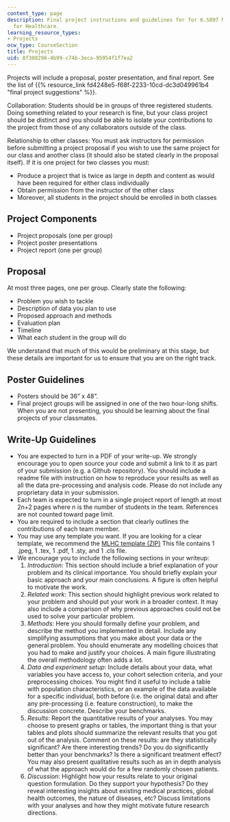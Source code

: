 ```yaml
---
content_type: page
description: Final project instructions and guidelines for for 6.S897 Machine Learning
  for Healthcare.
learning_resource_types:
- Projects
ocw_type: CourseSection
title: Projects
uid: 8f308296-4b99-c74b-3eca-95954f1f7ea2
---
```


Projects will include a proposal, poster presentation, and final report. See the list of {{% resource_link fd4248e5-f68f-2233-10cd-dc3d049961b4 "final project suggestions" %}}.

Collaboration: Students should be in groups of three registered students. Doing something related to your research is fine, but your class project should be distinct and you should be able to isolate your contributions to the project from those of any collaborators outside of the class.

Relationship to other classes: You must ask instructors for permission before submitting a project proposal if you wish to use the same project for our class and another class (it should also be stated clearly in the proposal itself). If it is one project for two classes you must:

*   Produce a project that is twice as large in depth and content as would have been required for either class individually
*   Obtain permission from the instructor of the other class
*   Moreover, all students in the project should be enrolled in both classes

Project Components
------------------

*   Project proposals (one per group)
*   Project poster presentations
*   Project report (one per group)

Proposal
--------

At most three pages, one per group. Clearly state the following:

*   Problem you wish to tackle
*   Description of data you plan to use
*   Proposed approach and methods
*   Evaluation plan
*   Timeline
*   What each student in the group will do

We understand that much of this would be preliminary at this stage, but these details are important for us to ensure that you are on the right track.

Poster Guidelines
-----------------

*   Posters should be 36” x 48”. 
*   Final project groups will be assigned in one of the two hour-long shifts. When you are not presenting, you should be learning about the final projects of your classmates.

Write-Up Guidelines
-------------------

*   You are expected to turn in a PDF of your write-up. We strongly encourage you to open source your code and submit a link to it as part of your submission (e.g. a Github repository). You should include a readme file with instruction on how to reproduce your results as well as all the data pre-processing and analysis code. Please do not include any proprietary data in your submission.
*   Each team is expected to turn in a single project report of length at most 2n+2 pages where n is the number of students in the team. References are not counted toward page limit.
*   You are required to include a section that clearly outlines the contributions of each team member.
*   You may use any template you want. If you are looking for a clear template, we recommend the [MLHC template (ZIP)](https://www.mlforhc.org/s/mlhc.zip) This file contains 1 .jpeg, 1 .tex, 1 .pdf, 1 .sty, and 1 .cls file.
*   We encourage you to include the following sections in your writeup:
    1.  _Introduction_: This section should include a brief explanation of your problem and its clinical importance. You should briefly explain your basic approach and your main conclusions. A figure is often helpful to motivate the work.
    2.  _Related work_: This section should highlight previous work related to your problem and should put your work in a broader context. It may also include a comparison of why previous approaches could not be used to solve your particular problem.
    3.  _Methods_: Here you should formally define your problem, and describe the method you implemented in detail. Include any simplifying assumptions that you make about your data or the general problem. You should enumerate any modelling choices that you had to make and justify your choices. A main figure illustrating the overall methodology often adds a lot.
    4.  _Data and experiment setup_: Include details about your data, what variables you have access to, your cohort selection criteria, and your preprocessing choices. You might find it useful to include a table with population characteristics, or an example of the data available for a specific individual, both before (i.e. the original data) and after any pre-processing (i.e. feature construction), to make the discussion concrete. Describe your benchmarks.
    5.  _Results_: Report the quantitative results of your analyses. You may choose to present graphs or tables, the important thing is that your tables and plots should summarize the relevant results that you got out of the analysis. Comment on these results: are they statistically significant? Are there interesting trends? Do you do significantly better than your benchmarks? Is there a significant treatment effect? You may also present qualitative results such as an in depth analysis of what the approach would do for a few randomly chosen patients.
    6.  _Discussion_: Highlight how your results relate to your original question formulation. Do they support your hypothesis? Do they reveal interesting insights about existing medical practices, global health outcomes, the nature of diseases, etc? Discuss limitations with your analyses and how they might motivate future research directions.